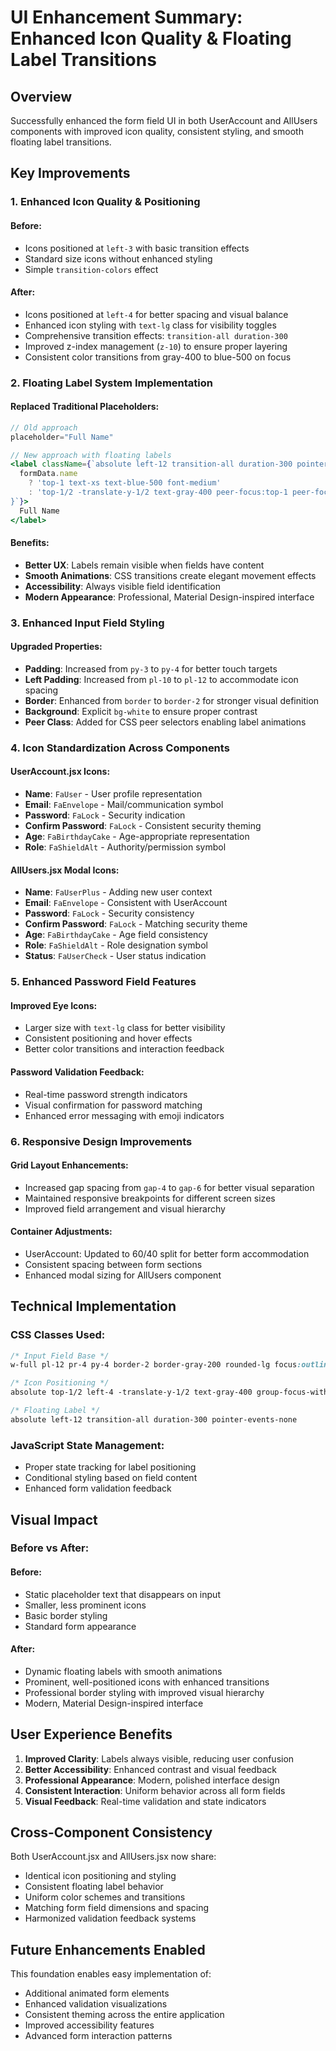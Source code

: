 # UI Enhancement Summary: Enhanced Icon Quality & Floating Label Transitions

## Overview
Successfully enhanced the form field UI in both UserAccount and AllUsers components with improved icon quality, consistent styling, and smooth floating label transitions.

## Key Improvements

### 1. Enhanced Icon Quality & Positioning

#### Before:
- Icons positioned at `left-3` with basic transition effects
- Standard size icons without enhanced styling
- Simple `transition-colors` effect

#### After:
- Icons positioned at `left-4` for better spacing and visual balance
- Enhanced icon styling with `text-lg` class for visibility toggles
- Comprehensive transition effects: `transition-all duration-300`
- Improved z-index management (`z-10`) to ensure proper layering
- Consistent color transitions from gray-400 to blue-500 on focus

### 2. Floating Label System Implementation

#### Replaced Traditional Placeholders:
```jsx
// Old approach
placeholder="Full Name"

// New approach with floating labels
<label className={`absolute left-12 transition-all duration-300 pointer-events-none ${
  formData.name 
    ? 'top-1 text-xs text-blue-500 font-medium' 
    : 'top-1/2 -translate-y-1/2 text-gray-400 peer-focus:top-1 peer-focus:text-xs peer-focus:text-blue-500 peer-focus:font-medium'
}`}>
  Full Name
</label>
```

#### Benefits:
- **Better UX**: Labels remain visible when fields have content
- **Smooth Animations**: CSS transitions create elegant movement effects
- **Accessibility**: Always visible field identification
- **Modern Appearance**: Professional, Material Design-inspired interface

### 3. Enhanced Input Field Styling

#### Upgraded Properties:
- **Padding**: Increased from `py-3` to `py-4` for better touch targets
- **Left Padding**: Increased from `pl-10` to `pl-12` to accommodate icon spacing
- **Border**: Enhanced from `border` to `border-2` for stronger visual definition
- **Background**: Explicit `bg-white` to ensure proper contrast
- **Peer Class**: Added for CSS peer selectors enabling label animations

### 4. Icon Standardization Across Components

#### UserAccount.jsx Icons:
- **Name**: `FaUser` - User profile representation
- **Email**: `FaEnvelope` - Mail/communication symbol
- **Password**: `FaLock` - Security indication
- **Confirm Password**: `FaLock` - Consistent security theming
- **Age**: `FaBirthdayCake` - Age-appropriate representation
- **Role**: `FaShieldAlt` - Authority/permission symbol

#### AllUsers.jsx Modal Icons:
- **Name**: `FaUserPlus` - Adding new user context
- **Email**: `FaEnvelope` - Consistent with UserAccount
- **Password**: `FaLock` - Security consistency
- **Confirm Password**: `FaLock` - Matching security theme
- **Age**: `FaBirthdayCake` - Age field consistency
- **Role**: `FaShieldAlt` - Role designation symbol
- **Status**: `FaUserCheck` - User status indication

### 5. Enhanced Password Field Features

#### Improved Eye Icons:
- Larger size with `text-lg` class for better visibility
- Consistent positioning and hover effects
- Better color transitions and interaction feedback

#### Password Validation Feedback:
- Real-time password strength indicators
- Visual confirmation for password matching
- Enhanced error messaging with emoji indicators

### 6. Responsive Design Improvements

#### Grid Layout Enhancements:
- Increased gap spacing from `gap-4` to `gap-6` for better visual separation
- Maintained responsive breakpoints for different screen sizes
- Improved field arrangement and visual hierarchy

#### Container Adjustments:
- UserAccount: Updated to 60/40 split for better form accommodation
- Consistent spacing between form sections
- Enhanced modal sizing for AllUsers component

## Technical Implementation

### CSS Classes Used:
```css
/* Input Field Base */
w-full pl-12 pr-4 py-4 border-2 border-gray-200 rounded-lg focus:outline-none focus:border-blue-500 transition-all duration-300 peer bg-white

/* Icon Positioning */
absolute top-1/2 left-4 -translate-y-1/2 text-gray-400 group-focus-within:text-blue-500 transition-all duration-300 z-10

/* Floating Label */
absolute left-12 transition-all duration-300 pointer-events-none
```

### JavaScript State Management:
- Proper state tracking for label positioning
- Conditional styling based on field content
- Enhanced form validation feedback

## Visual Impact

### Before vs After:

#### Before:
- Static placeholder text that disappears on input
- Smaller, less prominent icons
- Basic border styling
- Standard form appearance

#### After:
- Dynamic floating labels with smooth animations
- Prominent, well-positioned icons with enhanced transitions
- Professional border styling with improved visual hierarchy
- Modern, Material Design-inspired interface

## User Experience Benefits

1. **Improved Clarity**: Labels always visible, reducing user confusion
2. **Better Accessibility**: Enhanced contrast and visual feedback
3. **Professional Appearance**: Modern, polished interface design
4. **Consistent Interaction**: Uniform behavior across all form fields
5. **Visual Feedback**: Real-time validation and state indicators

## Cross-Component Consistency

Both UserAccount.jsx and AllUsers.jsx now share:
- Identical icon positioning and styling
- Consistent floating label behavior
- Uniform color schemes and transitions
- Matching form field dimensions and spacing
- Harmonized validation feedback systems

## Future Enhancements Enabled

This foundation enables easy implementation of:
- Additional animated form elements
- Enhanced validation visualizations
- Consistent theming across the entire application
- Improved accessibility features
- Advanced form interaction patterns
